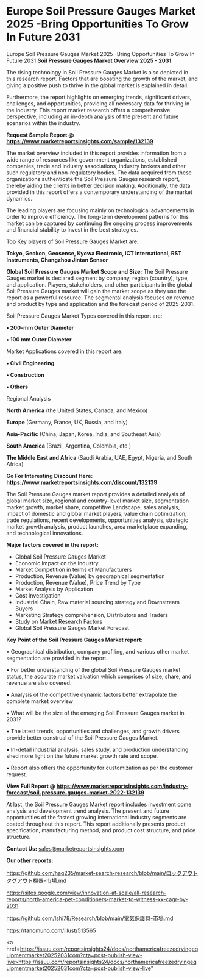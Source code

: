 # Europe Soil Pressure Gauges Market 2025 -Bring Opportunities To Grow In Future 2031
 Europe Soil Pressure Gauges Market 2025 -Bring Opportunities To Grow In Future 2031
<Strong> Soil Pressure Gauges Market Overview 2025 - 2031</strong>

The rising technology in Soil Pressure Gauges Market is also depicted in this research report. Factors that are boosting the growth of the market, and giving a positive push to thrive in the global market is explained in detail.

Furthermore, the report highlights on emerging trends, significant drivers, challenges, and opportunities, providing all necessary data for thriving in the industry. This report market research offers a comprehensive perspective, including an in-depth analysis of the present and future scenarios within the industry.

<strong>Request Sample Report @ <a href=https://www.marketreportsinsights.com/sample/132139>https://www.marketreportsinsights.com/sample/132139</a></strong>

The market overview included in this report provides information from a wide range of resources like government organizations, established companies, trade and industry associations, industry brokers and other such regulatory and non-regulatory bodies. The data acquired from these organizations authenticate the Soil Pressure Gauges research report, thereby aiding the clients in better decision making. Additionally, the data provided in this report offers a contemporary understanding of the market dynamics.

The leading players are focusing mainly on technological advancements in order to improve efficiency. The long-term development patterns for this market can be captured by continuing the ongoing process improvements and financial stability to invest in the best strategies.

Top Key players of Soil Pressure Gauges Market are:

<strong>Tokyo, Geokon, Geosense, Kyowa Electronic, ICT International, RST Instruments, Changzhou Jintan Sensor</strong>

<strong><b>Global Soil Pressure Gauges Market Scope and Size:</b></strong>
The Soil Pressure Gauges market is declared segment by company, region (country), type, and application. Players, stakeholders, and other participants in the global Soil Pressure Gauges market will gain the market scope as they use the report as a powerful resource. The segmental analysis focuses on revenue and product by type and application and the forecast period of 2025-2031.

Soil Pressure Gauges Market Types covered in this report are:

<strong>• 200-mm Outer Diameter

• 100 mm Outer Diameter</strong>

Market Applications covered in this report are:

<strong>• Civil Engineering

• Construction

• Others</strong> 

Regional Analysis

<strong>North America</strong> (the United States, Canada, and Mexico)

<strong>Europe</strong> (Germany, France, UK, Russia, and Italy)

<strong>Asia-Pacific</strong> (China, Japan, Korea, India, and Southeast Asia)

<strong>South America</strong> (Brazil, Argentina, Colombia, etc.)

<strong>The Middle East and Africa</strong> (Saudi Arabia, UAE, Egypt, Nigeria, and South Africa)

<strong>Go For Interesting Discount Here: <a href=https://www.marketreportsinsights.com/discount/132139>https://www.marketreportsinsights.com/discount/132139</a></strong>

The Soil Pressure Gauges market report provides a detailed analysis of global market size, regional and country-level market size, segmentation market growth, market share, competitive Landscape, sales analysis, impact of domestic and global market players, value chain optimization, trade regulations, recent developments, opportunities analysis, strategic market growth analysis, product launches, area marketplace expanding, and technological innovations.

<strong><b>Major factors covered in the report:</b></strong>
<ul>
  <li>Global Soil Pressure Gauges Market </li>
  <li>Economic Impact on the Industry</li>
  <li>Market Competition in terms of Manufacturers</li>
  <li>Production, Revenue (Value) by geographical segmentation</li>
  <li>Production, Revenue (Value), Price Trend by Type</li>
  <li>Market Analysis by Application</li>
  <li>Cost Investigation</li>
  <li>Industrial Chain, Raw material sourcing strategy and Downstream Buyers</li>
  <li>Marketing Strategy comprehension, Distributors and Traders</li>
  <li>Study on Market Research Factors</li>
  <li>Global Soil Pressure Gauges Market Forecast</li>
</ul>

<strong><b>Key Point of the Soil Pressure Gauges Market report:</b></strong>

• Geographical distribution, company profiling, and various other market segmentation are provided in the report.

• For better understanding of the global Soil Pressure Gauges market status, the accurate market valuation which comprises of size, share, and revenue are also covered.

• Analysis of the competitive dynamic factors better extrapolate the complete market overview

• What will be the size of the emerging Soil Pressure Gauges market in 2031?

• The latest trends, opportunities and challenges, and growth drivers provide better construal of the Soil Pressure Gauges Market.

• In-detail industrial analysis, sales study, and production understanding shed more light on the future market growth rate and scope.

• Report also offers the opportunity for customization as per the customer request.

<strong><b>View Full Report @ <a href=https://www.marketreportsinsights.com/industry-forecast/soil-pressure-gauges-market-2022-132139>https://www.marketreportsinsights.com/industry-forecast/soil-pressure-gauges-market-2022-132139</a></b></strong>


At last, the Soil Pressure Gauges Market report includes investment come analysis and development trend analysis. The present and future opportunities of the fastest growing international industry segments are coated throughout this report. This report additionally presents product specification, manufacturing method, and product cost structure, and price structure.

<strong>Contact Us:</strong>
sales@marketreportsinsights.com

<strong>Our other reports:</strong>

<a href=https://github.com/haq235/market-search-research/blob/main/ロックアウトタグアウト機器-市場.md>https://github.com/haq235/market-search-research/blob/main/ロックアウトタグアウト機器-市場.md</a>

<a href=https://sites.google.com/view/innovation-at-scale/all-research-reports/north-america-pet-conditioners-market-to-witness-xx-cagr-by-2031>https://sites.google.com/view/innovation-at-scale/all-research-reports/north-america-pet-conditioners-market-to-witness-xx-cagr-by-2031</a>

<a href=https://github.com/Ishi78/Research/blob/main/電気保護具-市場.md>https://github.com/Ishi78/Research/blob/main/電気保護具-市場.md</a>

<a href=https://tanomuno.com/illust/513565>https://tanomuno.com/illust/513565</a>

<a href=https://issuu.com/reportsinsights24/docs/northamericafreezedryingequipmentmarket20252031com?cta=post-publish-view-live>https://issuu.com/reportsinsights24/docs/northamericafreezedryingequipmentmarket20252031com?cta=post-publish-view-live</a>"
